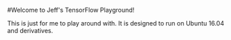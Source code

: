 #Welcome to Jeff's TensorFlow Playground!

This is just for me to play around with. It is designed to run on Ubuntu 16.04 and derivatives.
